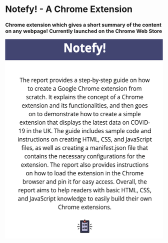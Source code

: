# Notefy! - A Chrome Extension

### Chrome extension which gives a short summary of the content on any webpage! Currently launched on the Chrome Web Store

![image](icons/notefy-demo.png)
